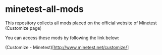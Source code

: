 # minetest-all-mods
This repository collects all mods placed on the official website of Minetest (Customize page)

You can access these mods by following the link below:

(Customize - Minetest)[http://www.minetest.net/customize/]
